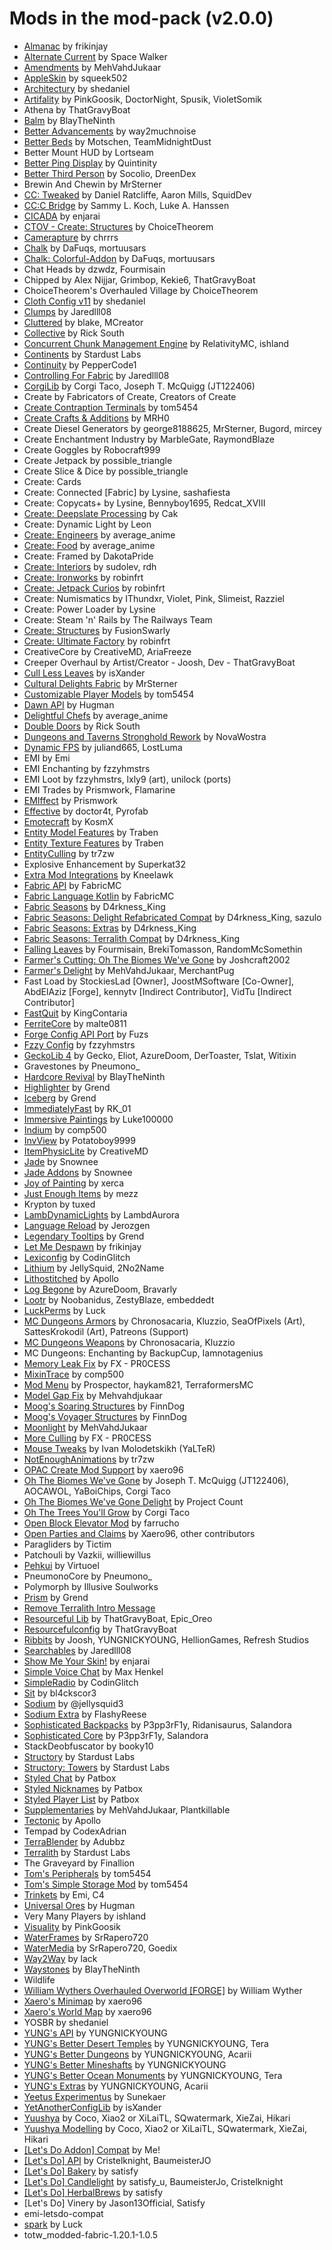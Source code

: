 # Mods in the mod-pack (v2.0.0)

- [Almanac](https://github.com/frikinjay/almanac) by frikinjay
- [Alternate Current](https://modrinth.com/mod/alternate-current) by Space Walker
- [Amendments](https://www.curseforge.com/minecraft/mc-mods/amendments) by MehVahdJukaar
- [AppleSkin](https://minecraft.curseforge.com/projects/appleskin) by squeek502
- [Architectury](https://architectury.github.io/architectury-documentations/) by shedaniel
- [Artifality](https://modrinth.com/mod/artifality) by PinkGoosik, DoctorNight, Spusik, VioletSomik
- Athena by ThatGravyBoat
- [Balm](https://mods.twelveiterations.com/) by BlayTheNinth
- [Better Advancements](https://www.curseforge.com/minecraft/mc-mods/better-advancements) by way2muchnoise
- [Better Beds](https://www.midnightdust.eu/) by Motschen, TeamMidnightDust
- Better Mount HUD by Lortseam
- [Better Ping Display](https://github.com/vladmarica/better-ping-display-fabric) by Quintinity
- [Better Third Person](https://injected.coffee/) by Socolio, DreenDex
- Brewin And Chewin by MrSterner
- [CC: Tweaked](https://tweaked.cc/) by Daniel Ratcliffe, Aaron Mills, SquidDev
- [CC:C Bridge](https://tweaked-programs.cc/) by Sammy L\. Koch, Luke A\. Hanssen
- [CICADA](https://enjarai.dev/) by enjarai
- [CTOV \- Create: Structures](https://modrinth.com/mod/ctov-create-structures) by ChoiceTheorem
- [Camerapture](https://modrinth.com/mod/camerapture) by chrrrs
- [Chalk](https://www.curseforge.com/minecraft/mc-mods/chalk-fabric) by DaFuqs, mortuusars
- [Chalk: Colorful\-Addon](https://www.curseforge.com/minecraft/mc-mods/chalk-colorful-addon-fabric) by DaFuqs,
  mortuusars
- Chat Heads by dzwdz, Fourmisain
- Chipped by Alex Nijjar, Grimbop, Kekie6, ThatGravyBoat
- ChoiceTheorem's Overhauled Village by ChoiceTheorem
- [Cloth Config v11](https://minecraft.curseforge.com/projects/cloth-config) by shedaniel
- [Clumps](https://www.curseforge.com/minecraft/mc-mods/clumps) by Jaredlll08
- [Cluttered](https://modrinth.com/mod/cluttered) by blake, MCreator
- [Collective](https://serilum.com/mod/collective) by Rick South
- [Concurrent Chunk Management Engine](https://modrinth.com/mod/c2me-fabric) by RelativityMC, ishland
- [Continents](https://www.stardustlabs.net/) by Stardust Labs
- [Continuity](https://modrinth.com/mod/continuity) by PepperCode1
- [Controlling For Fabric](https://minecraft.curseforge.com/projects/controlling) by Jaredlll08
- [CorgiLib](https://github.com/CorgiTaco/CorgiLib) by Corgi Taco, Joseph T\. McQuigg \(JT122406\)
- Create by Fabricators of Create, Creators of Create
- [Create Contraption Terminals](https://fabricmc.net/) by tom5454
- [Create Crafts & Additions](https://github.com/mrh0/createaddition) by MRH0
- Create Diesel Generators by george8188625, MrSterner, Bugord, mircey
- Create Enchantment Industry by MarbleGate, RaymondBlaze
- Create Goggles by Robocraft999
- Create Jetpack by possible\_triangle
- Create Slice & Dice by possible\_triangle
- Create: Cards
- Create: Connected \[Fabric\] by Lysine, sashafiesta
- Create: Copycats\+ by Lysine, Bennyboy1695, Redcat\_XVIII
- [Create: Deepslate Processing](https://fabricmc.net/) by Cak
- Create: Dynamic Light by Leon
- [Create: Engineers](https://github.com/AverageAnime/create-engineers) by average\_anime
- [Create: Food](https://www.curseforge.com/minecraft/mc-mods/create-food) by average\_anime
- Create: Framed by DakotaPride
- [Create: Interiors](https://www.curseforge.com/minecraft/mc-mods/interiors) by sudolev, rdh
- [Create: Ironworks](https://www.curseforge.com/members/robinfrt/projects) by robinfrt
- [Create: Jetpack Curios](https://www.curseforge.com/members/robinfrt/projects) by robinfrt
- Create: Numismatics by IThundxr, Violet, Pink, Slimeist, Razziel
- Create: Power Loader by Lysine
- Create: Steam 'n' Rails by The Railways Team
- [Create: Structures](https://modrinth.com/datapack/create-structures) by FusionSwarly
- [Create: Ultimate Factory](https://www.curseforge.com/members/robinfrt/projects) by robinfrt
- CreativeCore by CreativeMD, AriaFreeze
- Creeper Overhaul by Artist/Creator \- Joosh, Dev \- ThatGravyBoat
- [Cull Less Leaves](https://isxander.dev) by isXander
- [Cultural Delights Fabric](https://fabricmc.net/) by MrSterner
- [Customizable Player Models](https://www.curseforge.com/minecraft/mc-mods/custom-player-models-fabric) by tom5454
- [Dawn API](https://dawnteammc.github.io/) by Hugman
- [Delightful Chefs](https://www.curseforge.com/minecraft/mc-mods/delightful-chefs) by average\_anime
- [Double Doors](https://serilum.com/mod/double-doors) by Rick South
- [Dungeons and Taverns Stronghold Rework](https://modrinth.com/datapack/dungeons-and-taverns-stronghold-rework) by
  NovaWostra
- [Dynamic FPS](https://dapprgames.com/mods) by juliand665, LostLuma
- EMI by Emi
- EMI Enchanting by fzzyhmstrs
- EMI Loot by fzzyhmstrs, lxly9 \(art\), unilock \(ports\)
- EMI Trades by Prismwork, Flamarine
- [EMIffect](https://modrinth.com/mod/emiffect) by Prismwork
- [Effective](https://doctor4t.ladysnake.org) by doctor4t, Pyrofab
- [Emotecraft](https://kosmx.gitbook.io/emotecraft/) by KosmX
- [Entity Model Features](https://www.curseforge.com/minecraft/mc-mods/entity-model-features) by Traben
- [Entity Texture Features](https://www.curseforge.com/minecraft/mc-mods/entity-texture-features-fabric) by Traben
- [EntityCulling](https://modrinth.com/mod/entityculling) by tr7zw
- Explosive Enhancement by Superkat32
- [Extra Mod Integrations](https://github.com/Kneelawk/extra-mod-integrations) by Kneelawk
- [Fabric API](https://fabricmc.net) by FabricMC
- [Fabric Language Kotlin](https://minecraft.curseforge.com/projects/fabric-language-kotlin) by FabricMC
- [Fabric Seasons](https://www.curseforge.com/minecraft/mc-mods/fabric-seasons) by D4rkness\_King
- [Fabric Seasons: Delight Refabricated Compat](https://modrinth.com/project/seasons-delight-refab-compat) by
  D4rkness\_King, sazulo
- [Fabric Seasons: Extras](https://www.curseforge.com/minecraft/mc-mods/fabric-seasons-extras) by D4rkness\_King
- [Fabric Seasons: Terralith Compat](https://www.curseforge.com/minecraft/mc-mods/fabric-seasons-terralith-compat) by
  D4rkness\_King
- [Falling Leaves](https://www.curseforge.com/minecraft/mc-mods/falling-leaves-fabric) by Fourmisain, BrekiTomasson,
  RandomMcSomethin
- [Farmer's Cutting: Oh The Biomes We've Gone](https://modrinth.com/datapack/farmers-cutting-oh-the-biomes-weve-gone) by
  Joshcraft2002
- [Farmer's Delight](https://www.curseforge.com/minecraft/mc-mods/farmers-delight-refabricated) by MehVahdJukaar,
  MerchantPug
- Fast Load by StockiesLad \[Owner\], JoostMSoftware \[Co\-Owner\], AbdElAziz \[Forge\], kennytv \[Indirect
  Contributor\], VidTu \[Indirect Contributor\]
- [FastQuit](https://modrinth.com/mod/fastquit) by KingContaria
- [FerriteCore](https://www.curseforge.com/minecraft/mc-mods/ferritecore-fabric) by malte0811
- [Forge Config API Port](https://github.com/Fuzss/forgeconfigapiport) by Fuzs
- [Fzzy Config](https://www.curseforge.com/minecraft/mc-mods/fzzy-config) by fzzyhmstrs
- [GeckoLib 4](https://www.curseforge.com/minecraft/mc-mods/geckolib) by Gecko, Eliot, AzureDoom, DerToaster, Tslat,
  Witixin
- Gravestones by Pneumono\_
- [Hardcore Revival](https://mods.twelveiterations.com/mc/hardcorerevival) by BlayTheNinth
- [Highlighter](https://anthonyhilyard.com/) by Grend
- [Iceberg](https://anthonyhilyard.com/) by Grend
- [ImmediatelyFast](https://modrinth.com/mod/immediatelyfast) by RK\_01
- [Immersive Paintings](https://www.curseforge.com/minecraft/mc-mods/immersivePaintings) by Luke100000
- [Indium](https://modrinth.com/mod/indium) by comp500
- [InvView](https://www.curseforge.com/minecraft/mc-mods/inv-view) by Potatoboy9999
- [ItemPhysicLite](https://modrinth.com/mod/itemphysic-lite) by CreativeMD
- [Jade](https://www.curseforge.com/minecraft/mc-mods/jade) by Snownee
- [Jade Addons](https://www.curseforge.com/minecraft/mc-mods/jade-addons-fabric) by Snownee
- [Joy of Painting](https://ercanserteli.com/joy-of-painting/) by xerca
- [Just Enough Items](https://www.curseforge.com/minecraft/mc-mods/jei) by mezz
- Krypton by tuxed
- [LambDynamicLights](https://www.curseforge.com/minecraft/mc-mods/lambdynamiclights) by LambdAurora
- [Language Reload](https://modrinth.com/mod/language-reload) by Jerozgen
- [Legendary Tooltips](https://anthonyhilyard.com/) by Grend
- [Let Me Despawn](https://github.com/frikinjay/let-me-despawn) by frikinjay
- [Lexiconfig](https://fabricmc.net/) by CodinGlitch
- [Lithium](https://jellysquid.me/projects/) by JellySquid, 2No2Name
- [Lithostitched](https://modrinth.com/mod/lithostitched/) by Apollo
- [Log Begone](https://www.curseforge.com/minecraft/mc-mods/log-begone) by AzureDoom, Bravarly
- [Lootr](https://www.curseforge.com/minecraft/mc-mods/lootr-fabric) by Noobanidus, ZestyBlaze, embeddedt
- [LuckPerms](https://luckperms.net) by Luck
- [MC Dungeons Armors](https://www.curseforge.com/minecraft/mc-mods/mcda) by Chronosacaria, Kluzzio, SeaOfPixels
  \(Art\), SattesKrokodil \(Art\), Patreons \(Support\)
- [MC Dungeons Weapons](https://www.curseforge.com/minecraft/mc-mods/mcdw) by Chronosacaria, Kluzzio
- MC Dungeons: Enchanting by BackupCup, Iamnotagenius
- [Memory Leak Fix](https://github.com/fxmorin/memoryleakfix) by FX \- PR0CESS
- [MixinTrace](https://modrinth.com/mod/mixintrace) by comp500
- [Mod Menu](https://modrinth.com/mod/modmenu) by Prospector, haykam821, TerraformersMC
- [Model Gap Fix](https://www.curseforge.com/minecraft/mc-mods/model-gap-fix) by Mehvahdjukaar
- [Moog's Soaring Structures](https://www.curseforge.com/minecraft/mc-mods/moogs-soaring-structures) by FinnDog
- [Moog's Voyager Structures](https://www.curseforge.com/minecraft/mc-mods/moogs-voyager-structures) by FinnDog
- [Moonlight](https://www.curseforge.com/minecraft/mc-mods/selene) by MehVahdJukaar
- [More Culling](https://github.com/fxmorin/moreculling) by FX \- PR0CESS
- [Mouse Tweaks](https://www.curseforge.com/minecraft/mc-mods/mouse-tweaks) by Ivan Molodetskikh \(YaLTeR\)
- [NotEnoughAnimations](https://modrinth.com/mod/not-enough-animations) by tr7zw
- [OPAC Create Mod Support](https://www.curseforge.com/minecraft/mc-mods/opac-fabric-create-support) by xaero96
- [Oh The Biomes We've Gone](https://potionstudios.net/) by Joseph T\. McQuigg \(JT122406\), AOCAWOL, YaBoiChips, Corgi
  Taco
- [Oh The Biomes We've Gone Delight](https://fabricmc.net/) by Project Count
- [Oh The Trees You'll Grow](https://curseforge.com/minecraft/mc-mods/oh-the-trees-youll-grow) by Corgi Taco
- [Open Block Elevator Mod](https://www.curseforge.com/minecraft/mc-mods/openblocks-elevator-fabric) by farrucho
- [Open Parties and Claims](https://www.curseforge.com/minecraft/mc-mods/open-parties-and-claims) by Xaero96, other
  contributors
- Paragliders by Tictim
- Patchouli by Vazkii, williewillus
- [Pehkui](https://www.curseforge.com/minecraft/mc-mods/pehkui) by Virtuoel
- PneumonoCore by Pneumono\_
- Polymorph by Illusive Soulworks
- [Prism](https://anthonyhilyard.com/) by Grend
- [Remove Terralith Intro Message](https://modrinth.com/datapack/remove-terralith-intro-message)
- [Resourceful Lib](https://resourcefulbees.com) by ThatGravyBoat, Epic\_Oreo
- [Resourcefulconfig](https://resourcefulbees.com) by ThatGravyBoat
- [Ribbits](https://www.curseforge.com/minecraft/mc-mods/ribbits) by Joosh, YUNGNICKYOUNG, HellionGames, Refresh Studios
- [Searchables](https://minecraft.curseforge.com/projects/searchables) by Jaredlll08
- [Show Me Your Skin\!](https://enjarai.nl/) by enjarai
- [Simple Voice Chat](https://modrepo.de/minecraft/voicechat/overview) by Max Henkel
- [SimpleRadio](https://fabricmc.net/) by CodinGlitch
- [Sit](https://curseforge.com/minecraft/mc-mods/sit-fabric) by bl4ckscor3
- [Sodium](https://github.com/CaffeineMC/sodium-fabric) by @jellysquid3
- [Sodium Extra](https://modrinth.com/mod/sodium-extra) by FlashyReese
- [Sophisticated Backpacks](https://www.curseforge.com/minecraft/mc-mods/sophisticated-backpacks-unofficial-fabric-port)
  by P3pp3rF1y, Ridanisaurus, Salandora
- [Sophisticated Core](https://www.curseforge.com/minecraft/mc-mods/sophisticated-core-unofficial-fabric-port) by
  P3pp3rF1y, Salandora
- StackDeobfuscator by booky10
- [Structory](https://www.stardustlabs.net/) by Stardust Labs
- [Structory: Towers](https://www.stardustlabs.net/) by Stardust Labs
- [Styled Chat](https://pb4.eu) by Patbox
- [Styled Nicknames](https://pb4.eu) by Patbox
- [Styled Player List](https://pb4.eu) by Patbox
- [Supplementaries](https://www.curseforge.com/minecraft/mc-mods/supplementaries) by MehVahdJukaar, Plantkillable
- [Tectonic](https://modrinth.com/project/tectonic) by Apollo
- Tempad by CodexAdrian
- [TerraBlender](https://www.curseforge.com/minecraft/mc-mods/terrablender) by Adubbz
- [Terralith](https://www.stardustlabs.net/) by Stardust Labs
- The Graveyard by Finallion
- [Tom's Peripherals](https://www.curseforge.com/minecraft/mc-mods/toms-peripherals) by tom5454
- [Tom's Simple Storage Mod](https://www.curseforge.com/minecraft/mc-mods/toms-storage-fabric) by tom5454
- [Trinkets](https://www.curseforge.com/minecraft/mc-mods/trinkets-fabric) by Emi, C4
- [Universal Ores](https://dawnteammc.github.io/universal_ores) by Hugman
- Very Many Players by ishland
- [Visuality](https://modrinth.com/mod/visuality) by PinkGoosik
- [WaterFrames](https://www.curseforge.com/minecraft/mc-mods/waterframes) by SrRapero720
- [WaterMedia](https://www.curseforge.com/minecraft/mc-mods/watermedia) by SrRapero720, Goedix
- [Way2Way](https://github.com/lack/way2wayfabric) by lack
- [Waystones](https://blay09.net/) by BlayTheNinth
- Wildlife
- [William Wythers Overhauled Overworld \[FORGE\]](https://modrinth.com/mod/wwoo/) by William Wyther
- [Xaero's Minimap](https://www.curseforge.com/minecraft/mc-mods/xaeros-minimap) by xaero96
- [Xaero's World Map](https://www.curseforge.com/minecraft/mc-mods/xaeros-world-map) by xaero96
- YOSBR by shedaniel
- [YUNG's API](https://www.curseforge.com/minecraft/mc-mods/yungs-api-fabric) by YUNGNICKYOUNG
- [YUNG's Better Desert Temples](https://www.curseforge.com/minecraft/mc-mods/yungs-better-desert-temples-fabric) by
  YUNGNICKYOUNG, Tera
- [YUNG's Better Dungeons](https://www.curseforge.com/minecraft/mc-mods/yungs-better-dungeons-fabric) by YUNGNICKYOUNG,
  Acarii
- [YUNG's Better Mineshafts](https://www.curseforge.com/minecraft/mc-mods/yungs-better-mineshafts-fabric) by
  YUNGNICKYOUNG
- [YUNG's Better Ocean Monuments](https://www.curseforge.com/minecraft/mc-mods/yungs-better-ocean-monuments-fabric) by
  YUNGNICKYOUNG, Tera
- [YUNG's Extras](https://www.curseforge.com/minecraft/mc-mods/yungs-extras-fabric) by YUNGNICKYOUNG, Acarii
- [Yeetus Experimentus](https://www.curseforge.com/minecraft/mc-mods/yeetusexperimentus) by Sunekaer
- [YetAnotherConfigLib](https://isxander.dev) by isXander
- [Yuushya](https://yuushya.com/townscape/) by Coco, Xiao2 or XiLaiTL, SQwatermark, XieZai, Hikari
- [Yuushya Modelling](https://yuushya.com/townscape/) by Coco, Xiao2 or XiLaiTL, SQwatermark, XieZai, Hikari
- [\[Let's Do Addon\] Compat](https://fabricmc.net/) by Me\!
- [\[Let's Do\] API](https://www.curseforge.com/minecraft/mc-mods/do-api) by Cristelknight, BaumeisterJO
- [\[Let's Do\] Bakery](https://legacy.curseforge.com/minecraft/mc-mods/lets-do-bakery) by satisfy
- [\[Let's Do\] Candlelight](https://www.curseforge.com/minecraft/mc-mods/lets-do-candlelight) by satisfy\_u,
  BaumeisterJo, Cristelknight
- [\[Let's Do\] HerbalBrews](https://legacy.curseforge.com/minecraft/mc-mods/lets-do-herbal-brews) by satisfy
- \[Let's Do\] Vinery by Jason13Official, Satisfy
- emi\-letsdo\-compat
- [spark](https://spark.lucko.me/) by Luck
- totw\_modded\-fabric\-1\.20\.1\-1\.0\.5